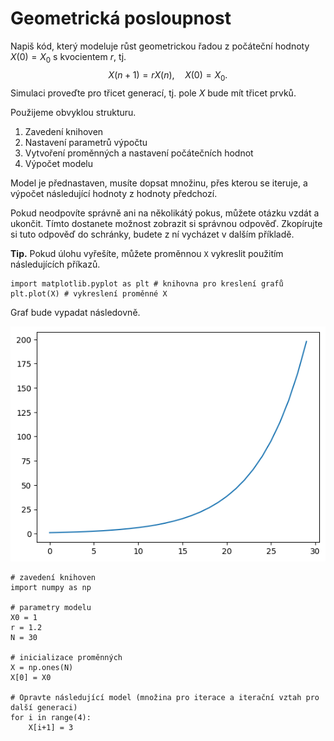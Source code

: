 # Geometrická posloupnost

Napiš kód, který modeluje růst geometrickou řadou z počáteční hodnoty $X(0)=X_0$ s kvocientem $r$, tj. $$X(n+1)=r X(n), \quad X(0)=X_0.$$ Simulaci proveďte pro třicet generací, tj. pole $X$ bude mít třicet prvků.

Použijeme obvyklou strukturu.

1. Zavedení knihoven
1. Nastavení parametrů výpočtu
1. Vytvoření proměnných a nastavení počátečních hodnot
1. Výpočet modelu

Model je přednastaven, musíte dopsat množinu, přes kterou se iteruje, a výpočet následující hodnoty z hodnoty předchozí.

Pokud neodpovíte správně ani na několikátý pokus, můžete otázku vzdát a ukončit. Tímto dostanete možnost zobrazit si správnou odpověď. Zkopírujte si tuto odpověď do schránky, budete z ní vycházet v dalším příkladě.

**Tip.** Pokud úlohu vyřešíte, můžete proměnnou `X` vykreslit použitím následujících příkazů.

```{python}
import matplotlib.pyplot as plt # knihovna pro kreslení grafů
plt.plot(X) # vykreslení proměnné X
```
Graf bude vypadat následovně.

<img alt="" class="img-responsive" src="https://raw.githubusercontent.com/robert-marik/moodle-python/main/graf_exp_rust_1.png"/>


```
# zavedení knihoven
import numpy as np

# parametry modelu
X0 = 1
r = 1.2
N = 30

# inicializace proměnných
X = np.ones(N)
X[0] = X0

# Opravte následující model (množina pro iterace a iterační vztah pro další generaci)
for i in range(4):
    X[i+1] = 3
```



